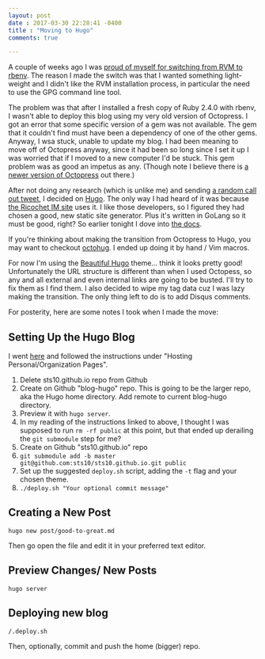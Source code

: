```yaml
---
layout: post
date : 2017-03-30 22:28:41 -0400
title : "Moving to Hugo"
comments: true

---
```


A couple of weeks ago I was [proud of myself for switching from RVM to rbenv](https://twitter.com/sts10/status/839933857679949829). The reason I made the switch was that I wanted something light-weight and I didn't like the RVM installation process, in particular the need to use the GPG command line tool.

The problem was that after I installed a fresh copy of Ruby 2.4.0 with rbenv, I wasn't able to deploy this blog using my very old version of Octopress. I got an error that some specific version of a gem was not available. The gem that it couldn't find must have been a dependency of one of the other gems. Anyway, I wsa stuck, unable to update my blog. I had been meaning to move off of Octopress anyway, since it had been so long since I set it up I was worried that if I moved to a new computer I'd be stuck. This gem problem was as good an impetus as any. (Though note I believe there is [a newer version of Octopress](https://github.com/octopress/octopress) out there.)

After not doing any research (which is unlike me) and sending [a random call out tweet](https://twitter.com/sts10/status/846463935184355328), I decided on [Hugo](https://gohugo.io). The only way I had heard of it was because [the Ricochet IM site](https://ricochet.im/) uses it. I like those developers, so I figured they had chosen a good, new static site generator. Plus it's written in GoLang so it must be good, right? So earlier tonight I dove into [the docs](https://gohugo.io/overview/introduction/).

If you're thinking about making the transition from Octopress to Hugo, you may want to checkout [octohug](https://github.com/codebrane/octohug). I ended up doing it by hand / Vim macros.

For now I'm using the [Beautiful Hugo](http://themes.gohugo.io/beautifulhugo/) theme... think it looks pretty good! Unfortunately the URL structure is different than when I used Octopess, so any and all external and even internal links are going to be busted. I'll try to fix them as I find them. I also decided to wipe my tag data cuz I was lazy making the transition. The only thing left to do is to add Disqus comments.


For posterity, here are some notes I took when I made the move: 

## Setting Up the Hugo Blog

I went [here](https://gohugo.io/tutorials/github-pages-blog/) and followed the instructions under "Hosting Personal/Organization Pages". 

1. Delete sts10.github.io repo from Github
2. Create on Github "blog-hugo" repo. This is going to be the larger repo, aka the Hugo home directory. Add remote to current blog-hugo directory.
3. Preview it with `hugo server`. 
4. In my reading of the instructions linked to above, I thought I was supposed to run `rm -rf public` at this point, but that ended up derailing the `git submodule` step for me?
5. Create on Github "sts10.github.io" repo
6. `git submodule add -b master git@github.com:sts10/sts10.github.io.git public`
7. Set up the suggested `deploy.sh` script, adding the `-t` flag and your chosen theme.
8. `./deploy.sh "Your optional commit message"`

## Creating a New Post

`hugo new post/good-to-great.md`

Then go open the file and edit it in your preferred text editor.

## Preview Changes/ New Posts

`hugo server`

## Deploying new blog

`/.deploy.sh`

Then, optionally, commit and push the home (bigger) repo.



